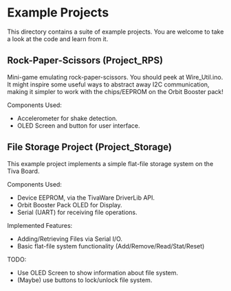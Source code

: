 # Example Projects
This directory contains a suite of example projects. You are welcome to take a look at the code and learn from it.

## Rock-Paper-Scissors (Project\_RPS)
Mini-game emulating rock-paper-scissors. You should peek at Wire\_Util.ino. It might inspire some useful ways to abstract away I2C communication, making it simpler to work with the chips/EEPROM on the Orbit Booster pack!

Components Used:
 - Accelerometer for shake detection.
 - OLED Screen and button for user interface.

## File Storage Project (Project\_Storage)
This example project implements a simple flat-file storage system on the Tiva Board.

Components Used:
 - Device EEPROM, via the TivaWare DriverLib API.
 - Orbit Booster Pack OLED for Display.
 - Serial (UART) for receiving file operations.

Implemented Features:
 - Adding/Retrieving Files via Serial I/O.
 - Basic flat-file system functionality (Add/Remove/Read/Stat/Reset)

TODO:
 - Use OLED Screen to show information about file system.
 - (Maybe) use buttons to lock/unlock file system.

